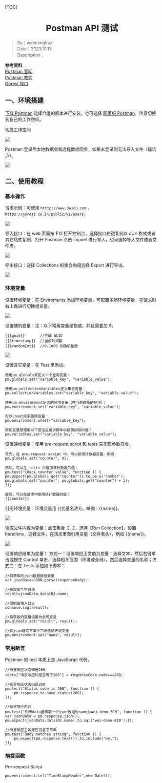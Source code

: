 [TOC]

<h1 align="center">Postman API 测试</h1>

> By：weimenghua  
> Date：2023.10.13  
> Description：

**参考资料**   
[Postman 官网](https://www.postman.com/)  
[Postman 教程](https://postman.org.cn/)  
[Gorest 接口](https://gorest.co.in/)  



## 一、环境搭建

[下载 Postman](https://www.postman.com/downloads/) 选择合适的版本进行安装，也可选择 [网页版 Postman](https://web.postman.co/)，注意切换到自己的工作空间。

切换工作空间

![](../img/postman/postman_workspace.png)

Postman 登录后本地数据会和远程数据同步，如果未登录则无法导入文件（踩坑点）。

![](../img/postman/postman_import.png)



## 二、使用教程

### 基本操作

请求示例：可使用 `htttp://www.baidu.com` 、`https://gorest.co.in/public/v1/users`。

![](../img/postman/postman_demo.png)

导入接口：在 web 页面按 F12 打开控制台，选择接口右键复制以 cUrl 格式或者其它格式复制，打开 Postman 点击 Impoet 进行导入，也可选择导入文件或者文件夹。

![](../img/postman/postman_import_curl.png)

导出接口：选择 Collections 的集合右键选择 Export 进行导出。

![](../img/postman/postman_export.png)



### 环境变量

设置环境变量：在 Enviroments 添加环境变量，可配置多组环境变量，在请求时右上角进行切换组变量。

![](../img/postman/postman_variable.png)

设置随机变量：注：以下常用变量是指值，并且需要加 $。

```
{{$guid}}       //生成 GUID 
{{$timestamp}}  //当前时间戳 
{{$randomInt}}  //0-1000 的随机整数
```

![](../img/postman/postman_random_varialble.png)

设置其它变量：在 Test 里添加。
```
使用pm.globals来定义一个全局变量：
pm.globals.set("variable_key", "variable_value");

使用pm.collectionVariables定义集合变量：
pm.collectionVariables.set("variable_key", "variable_value");

使用pm.environment定义的环境变量（在当前选择的环境）：
pm.environment.set("variable_key", "variable_value");

可以unset用来删除变量：
pm.environment.unset("variable_key");

局部变量是使用以下语法在请求脚本中设置的临时值：
pm.variables.set("variable_key", "variable_value");
```

设置递增变量：使用 pre-request script 和 tests 来实现参数自增。

```
首先，在 pre-request script 中，可以使用计数器变量，例如：
pm.globals.set("counter", 0);

然后，可以在 tests 中增加该计数器的值：
pm.test("Check counter value", function () {
pm.expect(pm.globals.get("counter")).to.be.a('number');
pm.globals.set("counter", pm.globals.get("counter") + 1);
});

最后，可以在请求中使用该计数器的值：
{{counter}}
```

引用环境变量：环境变量用 {{变量名称}}，举例：{{name}}。

![](../img/postman/postman_use_varibable.png)

读取文件内容为变量：点击集合【...】，选择【Run Collection】，设置 Iterations，选择文件，在请求里面引用变量（文件表头），例如 {{name}}。


![](../img/postman/postman_file.png)

设置响应结果为变量： 方式一：设置响应正文值为变量：选择文本，然后右键单击或按住 Control 单击，选择相关范围（环境或全局），然后选择变量的名称；方式二：在 Tests 添加如下脚本：

```
//将获取的json数据赋给变量
var jsonData=JSON.parse(responseBody);

//获取某个字段值
result=jsonData.data[0].name;

//控制台输入日志
console.log(result);

//将获取的变量设置为全局变量
pm.globals.set("result", result);

//将json格式下某个字段值给环境变量
pm.environment.set("name", result);
```

### 常用断言

Postman 的 test 本质上是 JavaScript 代码。

```
//断言响应状态码是200
tests["请求响应码是否等于200"] = responseCode.code===200;

//断言响应状态码是200
pm.test("Status code is 200", function () {
    pm.response.to.have.status(200);
});

//断言响应内容
pm.test("判断data里面第一个json数据的name为wei-demo-019", function () {
var jsonData = pm.response.json();
pm.expect(jsonData.data[0].name).to.eql('wei-demo-019');});

//断言响应主体是否包含字符串
pm.test("Body matches string", function () {
    pm.expect(pm.response.text()).to.include("wei");
});
```

### 前提函数

Pre-request Script

```
pm.environment.set("TimeStampHeader",new Date());
```

